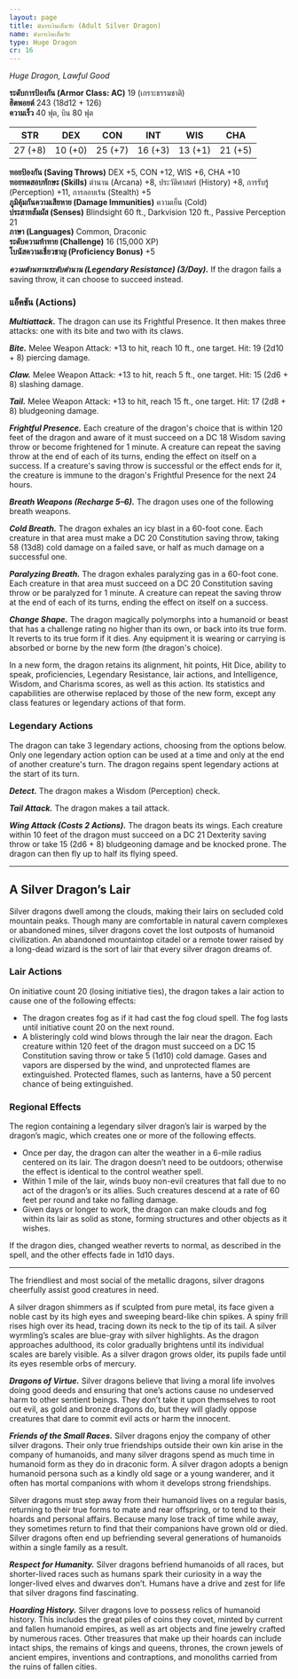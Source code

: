 ```yaml
---
layout: page
title: มังกรเงินเต็มวัย (Adult Silver Dragon)
name: มังกรเงินเต็มวัย
type: Huge Dragon
cr: 16
---
```


_Huge Dragon, Lawful Good_

**ระดับการป้องกัน (Armor Class: AC)** 19 (เกราะธรรมชาติ)  
**ฮิตพอยต์** 243 (18d12 + 126)  
**ความเร็ว** 40 ฟุต, บิน 80 ฟุต

| STR     | DEX     | CON     | INT     | WIS     | CHA     |
| ------- | ------- | ------- | ------- | ------- | ------- |
| 27 (+8) | 10 (+0) | 25 (+7) | 16 (+3) | 13 (+1) | 21 (+5) |

**ทอยป้องกัน (Saving Throws)** DEX +5, CON +12, WIS +6, CHA +10  
**ทอยทดสอบทักษะ (Skills)** ตำนาน (Arcana) +8, ประวัติศาสตร์ (History) +8, การรับรู้ (Perception) +11, การลอบเร้น (Stealth) +5  
**ภูมิคุ้มกันความเสียหาย (Damage Immunities)** ความเย็น (Cold)  
**ประสาทสัมผัส (Senses)** Blindsight 60 ft., Darkvision 120 ft., Passive Perception 21  
**ภาษา (Languages)** Common, Draconic  
**ระดับความท้าทาย (Challenge)** 16 (15,000 XP)  
**โบนัสความเชี่ยวชาญ (Proficiency Bonus)** +5

_**ความต้านทานระดับตำนาน (Legendary Resistance) (3/Day).**_ If the dragon fails a saving throw, it can choose to succeed instead.

### แอ็คชัน (Actions)

**_Multiattack._** The dragon can use its Frightful Presence. It then makes three attacks: one with its bite and two with its claws.

**_Bite._** Melee Weapon Attack: +13 to hit, reach 10 ft., one target. Hit: 19 (2d10 + 8) piercing damage.

**_Claw._** Melee Weapon Attack: +13 to hit, reach 5 ft., one target. Hit: 15 (2d6 + 8) slashing damage.

**_Tail._** Melee Weapon Attack: +13 to hit, reach 15 ft., one target. Hit: 17 (2d8 + 8) bludgeoning damage.

**_Frightful Presence._** Each creature of the dragon's choice that is within 120 feet of the dragon and aware of it must succeed on a DC 18 Wisdom saving throw or become frightened for 1 minute. A creature can repeat the saving throw at the end of each of its turns, ending the effect on itself on a success. If a creature's saving throw is successful or the effect ends for it, the creature is immune to the dragon's Frightful Presence for the next 24 hours.

**_Breath Weapons (Recharge 5–6)._** The dragon uses one of the following breath weapons.

**_Cold Breath._** The dragon exhales an icy blast in a 60-foot cone. Each creature in that area must make a DC 20 Constitution saving throw, taking 58 (13d8) cold damage on a failed save, or half as much damage on a successful one.

**_Paralyzing Breath._** The dragon exhales paralyzing gas in a 60-foot cone. Each creature in that area must succeed on a DC 20 Constitution saving throw or be paralyzed for 1 minute. A creature can repeat the saving throw at the end of each of its turns, ending the effect on itself on a success.

**_Change Shape._** The dragon magically polymorphs into a humanoid or beast that has a challenge rating no higher than its own, or back into its true form. It reverts to its true form if it dies. Any equipment it is wearing or carrying is absorbed or borne by the new form (the dragon's choice).

In a new form, the dragon retains its alignment, hit points, Hit Dice, ability to speak, proficiencies, Legendary Resistance, lair actions, and Intelligence, Wisdom, and Charisma scores, as well as this action. Its statistics and capabilities are otherwise replaced by those of the new form, except any class features or legendary actions of that form.

### Legendary Actions

The dragon can take 3 legendary actions, choosing from the options below. Only one legendary action option can be used at a time and only at the end of another creature's turn. The dragon regains spent legendary actions at the start of its turn.

**_Detect._** The dragon makes a Wisdom (Perception) check.

**_Tail Attack._** The dragon makes a tail attack.

**_Wing Attack (Costs 2 Actions)._** The dragon beats its wings. Each creature within 10 feet of the dragon must succeed on a DC 21 Dexterity saving throw or take 15 (2d6 + 8) bludgeoning damage and be knocked prone. The dragon can then fly up to half its flying speed.

---

## A Silver Dragon’s Lair

Silver dragons dwell among the clouds, making their lairs on secluded cold mountain peaks. Though many are comfortable in natural cavern complexes or abandoned mines, silver dragons covet the lost outposts of humanoid civilization. An abandoned mountaintop citadel or a remote tower raised by a long-dead wizard is the sort of lair that every silver dragon dreams of.

### Lair Actions

On initiative count 20 (losing initiative ties), the dragon takes a lair action to cause one of the following effects:

- The dragon creates fog as if it had cast the fog cloud spell. The fog lasts until initiative count 20 on the next round.
- A blisteringly cold wind blows through the lair near the dragon. Each creature within 120 feet of the dragon must succeed on a DC 15 Constitution saving throw or take 5 (1d10) cold damage. Gases and vapors are dispersed by the wind, and unprotected flames are extinguished. Protected flames, such as lanterns, have a 50 percent chance of being extinguished.

### Regional Effects

The region containing a legendary silver dragon’s lair is warped by the dragon’s magic, which creates one or more of the following effects.

- Once per day, the dragon can alter the weather in a 6-mile radius centered on its lair. The dragon doesn’t need to be outdoors; otherwise the effect is identical to the control weather spell.
- Within 1 mile of the lair, winds buoy non-evil creatures that fall due to no act of the dragon’s or its allies. Such creatures descend at a rate of 60 feet per round and take no falling damage.
- Given days or longer to work, the dragon can make clouds and fog within its lair as solid as stone, forming structures and other objects as it wishes.

If the dragon dies, changed weather reverts to normal, as described in the spell, and the other effects fade in 1d10 days.

---

The friendliest and most social of the metallic dragons, silver dragons cheerfully assist good creatures in need.

A silver dragon shimmers as if sculpted from pure metal, its face given a noble cast by its high eyes and sweeping beard-like chin spikes. A spiny frill rises high over its head, tracing down its neck to the tip of its tail. A silver wyrmling’s scales are blue-gray with silver highlights. As the dragon approaches adulthood, its color gradually brightens until its individual scales are barely visible. As a silver dragon grows older, its pupils fade until its eyes resemble orbs of mercury.

**_Dragons of Virtue._** Silver dragons believe that living a moral life involves doing good deeds and ensuring that one’s actions cause no undeserved harm to other sentient beings. They don’t take it upon themselves to root out evil, as gold and bronze dragons do, but they will gladly oppose creatures that dare to commit evil acts or harm the innocent.

**_Friends of the Small Races._** Silver dragons enjoy the company of other silver dragons. Their only true friendships outside their own kin arise in the company of humanoids, and many silver dragons spend as much time in humanoid form as they do in draconic form. A silver dragon adopts a benign humanoid persona such as a kindly old sage or a young wanderer, and it often has mortal companions with whom it develops strong friendships.

Silver dragons must step away from their humanoid lives on a regular basis, returning to their true forms to mate and rear offspring, or to tend to their hoards and personal affairs. Because many lose track of time while away, they sometimes return to find that their companions have grown old or died. Silver dragons often end up befriending several generations of humanoids within a single family as a result.

**_Respect for Humanity._** Silver dragons befriend humanoids of all races, but shorter-lived races such as humans spark their curiosity in a way the longer-lived elves and dwarves don’t. Humans have a drive and zest for life that silver dragons find fascinating.

**_Hoarding History._** Silver dragons love to possess relics of humanoid history. This includes the great piles of coins they covet, minted by current and fallen humanoid empires, as well as art objects and fine jewelry crafted by numerous races. Other treasures that make up their hoards can include intact ships, the remains of kings and queens, thrones, the crown jewels of ancient empires, inventions and contraptions, and monoliths carried from the ruins of fallen cities.
